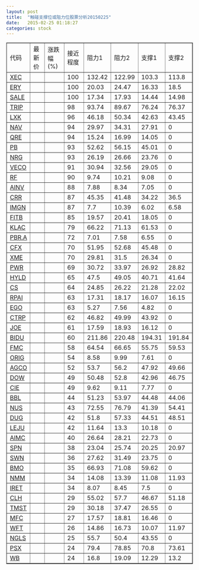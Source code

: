 ```yaml
---
layout: post
title:  "触碰支撑位或阻力位股票分析20150225"
date:   2015-02-25 01:18:27
categories: stock
---
```

<script type="text/javascript">
var stockList = []
stockList.push('gb_xec');
stockList.push('gb_ery');
stockList.push('gb_sale');
stockList.push('gb_trip');
stockList.push('gb_lxk');
stockList.push('gb_nav');
stockList.push('gb_qre');
stockList.push('gb_pb');
stockList.push('gb_nrg');
stockList.push('gb_veco');
stockList.push('gb_rf');
stockList.push('gb_ainv');
stockList.push('gb_crr');
stockList.push('gb_imgn');
stockList.push('gb_fitb');
stockList.push('gb_klac');
stockList.push('gb_pbr.a');
stockList.push('gb_cfx');
stockList.push('gb_xme');
stockList.push('gb_pwr');
stockList.push('gb_hyld');
stockList.push('gb_cs');
stockList.push('gb_rpai');
stockList.push('gb_ego');
stockList.push('gb_ctrp');
stockList.push('gb_joe');
stockList.push('gb_bidu');
stockList.push('gb_fmc');
stockList.push('gb_orig');
stockList.push('gb_agco');
stockList.push('gb_dow');
stockList.push('gb_cie');
stockList.push('gb_bbl');
stockList.push('gb_nus');
stockList.push('gb_dug');
stockList.push('gb_leju');
stockList.push('gb_aimc');
stockList.push('gb_spn');
stockList.push('gb_swn');
stockList.push('gb_bmo');
stockList.push('gb_nmm');
stockList.push('gb_iret');
stockList.push('gb_clh');
stockList.push('gb_tmst');
stockList.push('gb_mfc');
stockList.push('gb_wft');
stockList.push('gb_ngls');
stockList.push('gb_psx');
stockList.push('gb_wb');
</script>
<table border="1">
 <tr>
 <td>代码</td>
 <td>最新价</td>
 <td>涨跌幅(%)</td>
 <td>接近程度</td>
 <td>阻力1</td>
 <td>阻力2</td>
 <td>支撑1</td>
 <td>支撑2</td>
</tr>
  <tr id="xec" class="green">
  <td><a href="http://stock.finance.sina.com.cn/usstock/quotes/XEC.html" target="_blank">XEC</a></td><td></td><td></td><td>100</td><td>132.42</td><td>122.99</td><td>103.3</td><td>113.8</td></tr>
  <tr id="ery" class="green">
  <td><a href="http://stock.finance.sina.com.cn/usstock/quotes/ERY.html" target="_blank">ERY</a></td><td></td><td></td><td>100</td><td>20.03</td><td>24.47</td><td>16.33</td><td>18.5</td></tr>
  <tr id="sale" class="red">
  <td><a href="http://stock.finance.sina.com.cn/usstock/quotes/SALE.html" target="_blank">SALE</a></td><td></td><td></td><td>100</td><td>17.34</td><td>17.93</td><td>14.44</td><td>14.98</td></tr>
  <tr id="trip" class="red">
  <td><a href="http://stock.finance.sina.com.cn/usstock/quotes/TRIP.html" target="_blank">TRIP</a></td><td></td><td></td><td>98</td><td>93.74</td><td>89.67</td><td>76.24</td><td>76.37</td></tr>
  <tr id="lxk" class="green">
  <td><a href="http://stock.finance.sina.com.cn/usstock/quotes/LXK.html" target="_blank">LXK</a></td><td></td><td></td><td>96</td><td>46.18</td><td>50.34</td><td>42.63</td><td>43.45</td></tr>
  <tr id="nav" class="red">
  <td><a href="http://stock.finance.sina.com.cn/usstock/quotes/NAV.html" target="_blank">NAV</a></td><td></td><td></td><td>94</td><td>29.97</td><td>34.31</td><td>27.91</td><td>0</td></tr>
  <tr id="qre" class="red">
  <td><a href="http://stock.finance.sina.com.cn/usstock/quotes/QRE.html" target="_blank">QRE</a></td><td></td><td></td><td>94</td><td>15.24</td><td>16.99</td><td>14.05</td><td>0</td></tr>
  <tr id="pb" class="red">
  <td><a href="http://stock.finance.sina.com.cn/usstock/quotes/PB.html" target="_blank">PB</a></td><td></td><td></td><td>93</td><td>52.62</td><td>56.15</td><td>45.01</td><td>0</td></tr>
  <tr id="nrg" class="red">
  <td><a href="http://stock.finance.sina.com.cn/usstock/quotes/NRG.html" target="_blank">NRG</a></td><td></td><td></td><td>93</td><td>26.19</td><td>26.66</td><td>23.76</td><td>0</td></tr>
  <tr id="veco" class="red">
  <td><a href="http://stock.finance.sina.com.cn/usstock/quotes/VECO.html" target="_blank">VECO</a></td><td></td><td></td><td>91</td><td>30.94</td><td>32.56</td><td>29.05</td><td>0</td></tr>
  <tr id="rf" class="red">
  <td><a href="http://stock.finance.sina.com.cn/usstock/quotes/RF.html" target="_blank">RF</a></td><td></td><td></td><td>90</td><td>9.74</td><td>10.21</td><td>9.08</td><td>0</td></tr>
  <tr id="ainv" class="red">
  <td><a href="http://stock.finance.sina.com.cn/usstock/quotes/AINV.html" target="_blank">AINV</a></td><td></td><td></td><td>88</td><td>7.88</td><td>8.34</td><td>7.05</td><td>0</td></tr>
  <tr id="crr" class="green">
  <td><a href="http://stock.finance.sina.com.cn/usstock/quotes/CRR.html" target="_blank">CRR</a></td><td></td><td></td><td>87</td><td>45.35</td><td>41.48</td><td>34.22</td><td>36.5</td></tr>
  <tr id="imgn" class="red">
  <td><a href="http://stock.finance.sina.com.cn/usstock/quotes/IMGN.html" target="_blank">IMGN</a></td><td></td><td></td><td>87</td><td>7.7</td><td>10.39</td><td>6.02</td><td>6.58</td></tr>
  <tr id="fitb" class="red">
  <td><a href="http://stock.finance.sina.com.cn/usstock/quotes/FITB.html" target="_blank">FITB</a></td><td></td><td></td><td>85</td><td>19.57</td><td>20.41</td><td>18.05</td><td>0</td></tr>
  <tr id="klac" class="green">
  <td><a href="http://stock.finance.sina.com.cn/usstock/quotes/KLAC.html" target="_blank">KLAC</a></td><td></td><td></td><td>79</td><td>66.22</td><td>71.13</td><td>61.53</td><td>0</td></tr>
  <tr id="pbr.a" class="red">
  <td><a href="http://stock.finance.sina.com.cn/usstock/quotes/PBR.A.html" target="_blank">PBR.A</a></td><td></td><td></td><td>72</td><td>7.01</td><td>7.58</td><td>6.55</td><td>0</td></tr>
  <tr id="cfx" class="red">
  <td><a href="http://stock.finance.sina.com.cn/usstock/quotes/CFX.html" target="_blank">CFX</a></td><td></td><td></td><td>70</td><td>51.95</td><td>52.68</td><td>45.48</td><td>0</td></tr>
  <tr id="xme" class="red">
  <td><a href="http://stock.finance.sina.com.cn/usstock/quotes/XME.html" target="_blank">XME</a></td><td></td><td></td><td>70</td><td>29.81</td><td>31.5</td><td>26.34</td><td>0</td></tr>
  <tr id="pwr" class="green">
  <td><a href="http://stock.finance.sina.com.cn/usstock/quotes/PWR.html" target="_blank">PWR</a></td><td></td><td></td><td>69</td><td>30.72</td><td>33.97</td><td>26.92</td><td>28.82</td></tr>
  <tr id="hyld" class="green">
  <td><a href="http://stock.finance.sina.com.cn/usstock/quotes/HYLD.html" target="_blank">HYLD</a></td><td></td><td></td><td>65</td><td>47.5</td><td>49.05</td><td>40.71</td><td>41.64</td></tr>
  <tr id="cs" class="green">
  <td><a href="http://stock.finance.sina.com.cn/usstock/quotes/CS.html" target="_blank">CS</a></td><td></td><td></td><td>64</td><td>24.85</td><td>26.22</td><td>21.28</td><td>22.02</td></tr>
  <tr id="rpai" class="green">
  <td><a href="http://stock.finance.sina.com.cn/usstock/quotes/RPAI.html" target="_blank">RPAI</a></td><td></td><td></td><td>63</td><td>17.31</td><td>18.17</td><td>16.07</td><td>16.15</td></tr>
  <tr id="ego" class="red">
  <td><a href="http://stock.finance.sina.com.cn/usstock/quotes/EGO.html" target="_blank">EGO</a></td><td></td><td></td><td>63</td><td>5.27</td><td>7.56</td><td>4.82</td><td>0</td></tr>
  <tr id="ctrp" class="red">
  <td><a href="http://stock.finance.sina.com.cn/usstock/quotes/CTRP.html" target="_blank">CTRP</a></td><td></td><td></td><td>62</td><td>46.82</td><td>49.99</td><td>43.92</td><td>0</td></tr>
  <tr id="joe" class="red">
  <td><a href="http://stock.finance.sina.com.cn/usstock/quotes/JOE.html" target="_blank">JOE</a></td><td></td><td></td><td>61</td><td>17.59</td><td>18.93</td><td>16.12</td><td>0</td></tr>
  <tr id="bidu" class="red">
  <td><a href="http://stock.finance.sina.com.cn/usstock/quotes/BIDU.html" target="_blank">BIDU</a></td><td></td><td></td><td>60</td><td>211.86</td><td>220.48</td><td>194.31</td><td>191.84</td></tr>
  <tr id="fmc" class="red">
  <td><a href="http://stock.finance.sina.com.cn/usstock/quotes/FMC.html" target="_blank">FMC</a></td><td></td><td></td><td>58</td><td>64.54</td><td>66.65</td><td>55.75</td><td>59.53</td></tr>
  <tr id="orig" class="red">
  <td><a href="http://stock.finance.sina.com.cn/usstock/quotes/ORIG.html" target="_blank">ORIG</a></td><td></td><td></td><td>54</td><td>8.58</td><td>9.99</td><td>7.61</td><td>0</td></tr>
  <tr id="agco" class="green">
  <td><a href="http://stock.finance.sina.com.cn/usstock/quotes/AGCO.html" target="_blank">AGCO</a></td><td></td><td></td><td>52</td><td>53.7</td><td>56.2</td><td>47.92</td><td>49.66</td></tr>
  <tr id="dow" class="red">
  <td><a href="http://stock.finance.sina.com.cn/usstock/quotes/DOW.html" target="_blank">DOW</a></td><td></td><td></td><td>49</td><td>50.48</td><td>52.8</td><td>42.96</td><td>46.75</td></tr>
  <tr id="cie" class="green">
  <td><a href="http://stock.finance.sina.com.cn/usstock/quotes/CIE.html" target="_blank">CIE</a></td><td></td><td></td><td>49</td><td>9.62</td><td>9.11</td><td>7.77</td><td>0</td></tr>
  <tr id="bbl" class="red">
  <td><a href="http://stock.finance.sina.com.cn/usstock/quotes/BBL.html" target="_blank">BBL</a></td><td></td><td></td><td>44</td><td>51.23</td><td>53.97</td><td>44.48</td><td>44.06</td></tr>
  <tr id="nus" class="green">
  <td><a href="http://stock.finance.sina.com.cn/usstock/quotes/NUS.html" target="_blank">NUS</a></td><td></td><td></td><td>43</td><td>72.55</td><td>76.79</td><td>41.39</td><td>54.41</td></tr>
  <tr id="dug" class="red">
  <td><a href="http://stock.finance.sina.com.cn/usstock/quotes/DUG.html" target="_blank">DUG</a></td><td></td><td></td><td>42</td><td>51.8</td><td>57.33</td><td>44.51</td><td>48.51</td></tr>
  <tr id="leju" class="green">
  <td><a href="http://stock.finance.sina.com.cn/usstock/quotes/LEJU.html" target="_blank">LEJU</a></td><td></td><td></td><td>42</td><td>11.64</td><td>13.3</td><td>10.18</td><td>0</td></tr>
  <tr id="aimc" class="red">
  <td><a href="http://stock.finance.sina.com.cn/usstock/quotes/AIMC.html" target="_blank">AIMC</a></td><td></td><td></td><td>40</td><td>26.64</td><td>28.21</td><td>22.73</td><td>0</td></tr>
  <tr id="spn" class="green">
  <td><a href="http://stock.finance.sina.com.cn/usstock/quotes/SPN.html" target="_blank">SPN</a></td><td></td><td></td><td>38</td><td>23.04</td><td>25.74</td><td>20.25</td><td>20.97</td></tr>
  <tr id="swn" class="green">
  <td><a href="http://stock.finance.sina.com.cn/usstock/quotes/SWN.html" target="_blank">SWN</a></td><td></td><td></td><td>36</td><td>27.62</td><td>31.49</td><td>23.75</td><td>0</td></tr>
  <tr id="bmo" class="green">
  <td><a href="http://stock.finance.sina.com.cn/usstock/quotes/BMO.html" target="_blank">BMO</a></td><td></td><td></td><td>35</td><td>66.93</td><td>71.08</td><td>59.62</td><td>0</td></tr>
  <tr id="nmm" class="green">
  <td><a href="http://stock.finance.sina.com.cn/usstock/quotes/NMM.html" target="_blank">NMM</a></td><td></td><td></td><td>34</td><td>14.08</td><td>13.39</td><td>11.08</td><td>11.93</td></tr>
  <tr id="iret" class="green">
  <td><a href="http://stock.finance.sina.com.cn/usstock/quotes/IRET.html" target="_blank">IRET</a></td><td></td><td></td><td>34</td><td>8.07</td><td>8.45</td><td>7.5</td><td>0</td></tr>
  <tr id="clh" class="green">
  <td><a href="http://stock.finance.sina.com.cn/usstock/quotes/CLH.html" target="_blank">CLH</a></td><td></td><td></td><td>29</td><td>55.02</td><td>57.7</td><td>46.67</td><td>51.18</td></tr>
  <tr id="tmst" class="red">
  <td><a href="http://stock.finance.sina.com.cn/usstock/quotes/TMST.html" target="_blank">TMST</a></td><td></td><td></td><td>29</td><td>30.18</td><td>37.47</td><td>26.55</td><td>0</td></tr>
  <tr id="mfc" class="green">
  <td><a href="http://stock.finance.sina.com.cn/usstock/quotes/MFC.html" target="_blank">MFC</a></td><td></td><td></td><td>27</td><td>17.57</td><td>18.81</td><td>16.46</td><td>0</td></tr>
  <tr id="wft" class="green">
  <td><a href="http://stock.finance.sina.com.cn/usstock/quotes/WFT.html" target="_blank">WFT</a></td><td></td><td></td><td>26</td><td>14.86</td><td>16.73</td><td>10.07</td><td>11.97</td></tr>
  <tr id="ngls" class="green">
  <td><a href="http://stock.finance.sina.com.cn/usstock/quotes/NGLS.html" target="_blank">NGLS</a></td><td></td><td></td><td>25</td><td>55.7</td><td>50.4</td><td>43.55</td><td>0</td></tr>
  <tr id="psx" class="green">
  <td><a href="http://stock.finance.sina.com.cn/usstock/quotes/PSX.html" target="_blank">PSX</a></td><td></td><td></td><td>24</td><td>79.4</td><td>78.85</td><td>70.8</td><td>73.61</td></tr>
  <tr id="wb" class="green">
  <td><a href="http://stock.finance.sina.com.cn/usstock/quotes/WB.html" target="_blank">WB</a></td><td></td><td></td><td>24</td><td>16.8</td><td>19.09</td><td>12.29</td><td>13.2</td></tr>
</table>
